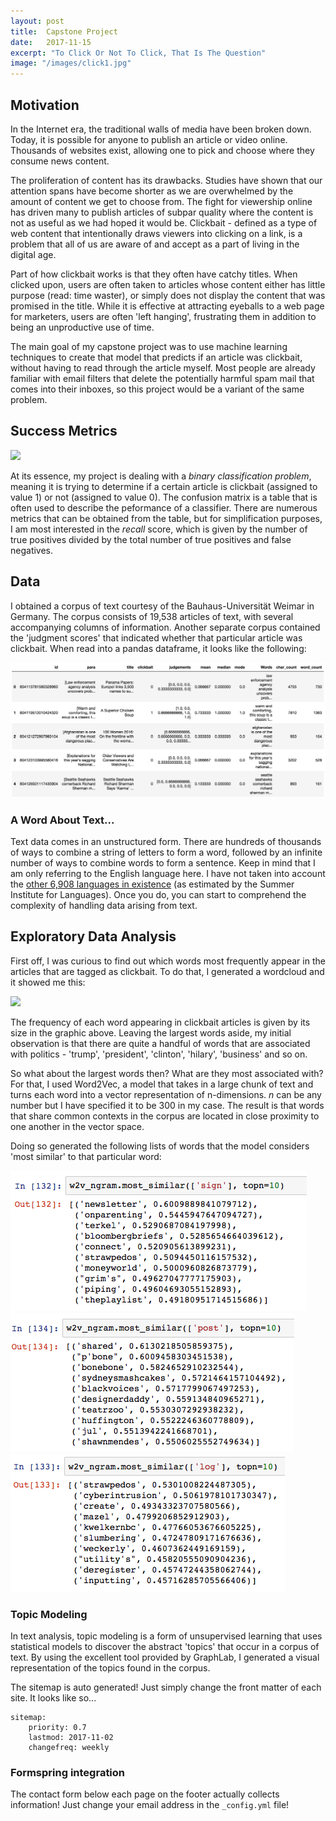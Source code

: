 ```yaml
---
layout: post
title:  Capstone Project
date:   2017-11-15
excerpt: "To Click Or Not To Click, That Is The Question"
image: "/images/click1.jpg"
---
```


## Motivation

In the Internet era, the traditional walls of media have been broken down. Today, it is possible for anyone to publish an article or video online. Thousands of websites exist, allowing one to pick and choose where they consume news content. 

The proliferation of content has its drawbacks. Studies have shown that our attention spans have become shorter as we are overwhelmed by the amount of content we get to choose from. The fight for viewership online has driven many to publish articles of subpar quality where the content is not as useful as we had hoped it would be. Clickbait - defined as a type of web content that intentionally draws viewers into clicking on a link, is a problem that all of us are aware of and accept as a part of living in the digital age. 

Part of how clickbait works is that they often have catchy titles. When clicked upon, users are often taken to articles whose content either has little purpose (read: time waster), or simply does not display the content that was promised in the title. While it is effective at attracting eyeballs to a web page for marketers, users are often 'left hanging', frustrating them in addition to being an unproductive use of time. 

The main goal of my capstone project was to use machine learning techniques to create that model that predicts if an article was clickbait, without having to read through the article myself. Most people are already familiar with email filters that delete the potentially harmful spam mail that comes into their inboxes, so this project would be a variant of the same problem. 

## Success Metrics

![](https://pbs.twimg.com/profile_images/577869131707383808/aDhBi-FA.jpeg)

At its essence, my project is dealing with a _binary classification problem_, meaning it is trying to determine if a certain article is clickbait (assigned to value 1) or not (assigned to value 0). The confusion matrix is a table that is often used to describe the peformance of a classifier. There are numerous metrics that can be obtained from the table, but for simplification purposes, I am most interested in the _recall_ score, which is given by the number of true positives divided by the total number of true positives and false negatives. 

## Data

I obtained a corpus of text courtesy of the Bauhaus-Universität Weimar in Germany. The corpus consists of 19,538 articles of text, with several accompanying columns of information. Another separate corpus contained the 'judgment scores' that indicated whether that particular article was clickbait. When read into a pandas dataframe, it looks like the following:

![Dataframe (combined version with additional features)](https://github.com/ekbq/ekbq.github.io/blob/master/images/df.png)

### A Word About Text... 

Text data comes in an unstructured form. There are hundreds of thousands of ways to combine a string of letters to form a word, followed by an infinite number of ways to combine words to form a sentence. Keep in mind that I am only referring to the English language here. I have not taken into account the [other 6,908 languages in existence](https://www.linguisticsociety.org/content/how-many-languages-are-there-world) (as estimated by the Summer Institute for Languages). Once you do, you can start to comprehend the complexity of handling data arising from text.

## Exploratory Data Analysis 

First off, I was curious to find out which words most frequently appear in the articles that are tagged as clickbait. To do that, I generated a wordcloud and it showed me this:

![](https://photos.google.com/photo/AF1QipOgoAzdscI7OpdCCm9N95BlMzJsRjf5DdsdDUal)

The frequency of each word appearing in clickbait articles is given by its size in the graphic above. Leaving the largest words aside, my initial observation is that there are quite a handful of words that are associated with politics - 'trump', 'president', 'clinton', 'hilary', 'business' and so on. 

So what about the largest words then? What are they most associated with? For that, I used Word2Vec, a model that takes in a large chunk of text and turns each word into a vector representation of n-dimensions. _n_ can be any number but I have specified it to be 300 in my case. The result is that words that share common contexts in the corpus are located in close proximity to one another in the vector space. 

Doing so generated the following lists of words that the model considers 'most similar' to that particular word:

![Sign](https://github.com/ekbq/ekbq.github.io/blob/master/images/sign.png)
![Post](https://github.com/ekbq/ekbq.github.io/blob/master/images/post.png)
![Log](https://github.com/ekbq/ekbq.github.io/blob/master/images/log.png)

### Topic Modeling

In text analysis, topic modeling is a form of unsupervised learning that uses statistical models to discover the abstract 'topics' that occur in a corpus of text. By using the excellent tool provided by GraphLab, I generated a visual representation of the topics found in the corpus.



The sitemap is auto generated! Just simply change the front matter of each site. It looks like so...
```
sitemap:
    priority: 0.7
    lastmod: 2017-11-02
    changefreq: weekly
```
### Formspring integration
The contact form below each page on the footer actually collects information! Just change your email address in the ```_config.yml``` file!

